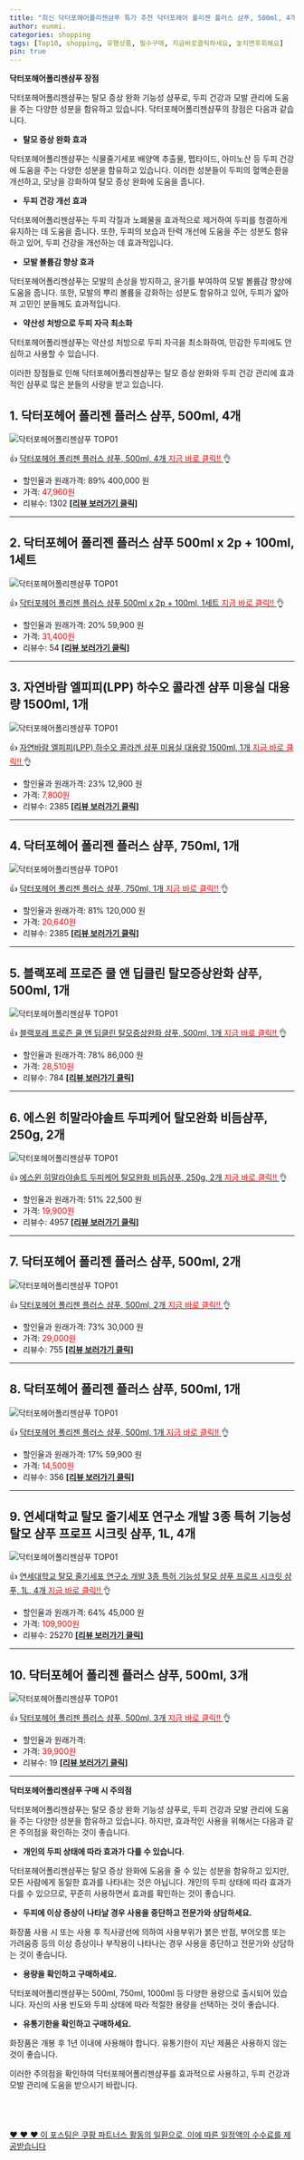 ```yaml
---
title: "최신 닥터포헤어폴리젠샴푸 특가 추천 닥터포헤어 폴리젠 플러스 샴푸, 500ml, 4개 비교 장점"
author: eunmi.
categories: shopping
tags: [Top10, shopping, 유행상품, 필수구매, 지금바로클릭하세요, 놓치면후회해요]
pin: true
---
```

**닥터포헤어폴리젠샴푸 장점**

닥터포헤어폴리젠샴푸는 탈모 증상 완화 기능성 샴푸로, 두피 건강과 모발 관리에 도움을 주는 다양한 성분을 함유하고 있습니다. 닥터포헤어폴리젠샴푸의 장점은 다음과 같습니다.

* **탈모 증상 완화 효과**

닥터포헤어폴리젠샴푸는 식물줄기세포 배양액 추출물, 펩타이드, 아미노산 등 두피 건강에 도움을 주는 다양한 성분을 함유하고 있습니다. 이러한 성분들이 두피의 혈액순환을 개선하고, 모낭을 강화하여 탈모 증상 완화에 도움을 줍니다.

* **두피 건강 개선 효과**

닥터포헤어폴리젠샴푸는 두피 각질과 노폐물을 효과적으로 제거하여 두피를 청결하게 유지하는 데 도움을 줍니다. 또한, 두피의 보습과 탄력 개선에 도움을 주는 성분도 함유하고 있어, 두피 건강을 개선하는 데 효과적입니다.

* **모발 볼륨감 향상 효과**

닥터포헤어폴리젠샴푸는 모발의 손상을 방지하고, 윤기를 부여하여 모발 볼륨감 향상에 도움을 줍니다. 또한, 모발의 뿌리 볼륨을 강화하는 성분도 함유하고 있어, 두피가 얇아져 고민인 분들께도 효과적입니다.

* **약산성 처방으로 두피 자극 최소화**

닥터포헤어폴리젠샴푸는 약산성 처방으로 두피 자극을 최소화하여, 민감한 두피에도 안심하고 사용할 수 있습니다.

이러한 장점들로 인해 닥터포헤어폴리젠샴푸는 탈모 증상 완화와 두피 건강 관리에 효과적인 샴푸로 많은 분들의 사랑을 받고 있습니다.

   

## 1. 닥터포헤어 폴리젠 플러스 샴푸, 500ml, 4개

![닥터포헤어폴리젠샴푸 TOP01](https://thumbnail6.coupangcdn.com/thumbnails/remote/230x230ex/image/retail/images/4695218134127642-69aced95-6f70-4ccc-bb66-4cbaca0b286e.jpg)


👍 [닥터포헤어 폴리젠 플러스 샴푸, 500ml, 4개 <font color=red> 지금 바로 클릭!! </font> ](https://link.coupang.com/re/AFFSDP?lptag=AF3617701&subid=GithubCoopas&pageKey=6659186074&traceid=V0-153&itemId=15281502592&vendorItemId=82501993861) 👌 


- 할인율과 원래가격: 89%  400,000   원
- 가격: <span style='color:red'>47,960원</span>
- 리뷰수: 1302  [**[리뷰 보러가기 클릭]**](https://link.coupang.com/re/AFFSDP?lptag=AF3617701&subid=GithubCoopas&pageKey=6659186074&traceid=V0-153&itemId=15281502592&vendorItemId=82501993861)

---


   

## 2. 닥터포헤어 폴리젠 플러스 샴푸 500ml x 2p + 100ml, 1세트

![닥터포헤어폴리젠샴푸 TOP01](https://thumbnail10.coupangcdn.com/thumbnails/remote/230x230ex/image/retail/images/5648955220559239-1e1084f1-2624-449d-aac2-b7d2f2334dbd.jpg)


👍 [닥터포헤어 폴리젠 플러스 샴푸 500ml x 2p + 100ml, 1세트 <font color=red> 지금 바로 클릭!! </font> ](https://link.coupang.com/re/AFFSDP?lptag=AF3617701&subid=GithubCoopas&pageKey=5545930797&traceid=V0-153&itemId=8748626631&vendorItemId=70911761736) 👌 


- 할인율과 원래가격: 20%  59,900   원
- 가격: <span style='color:red'>31,400원</span>
- 리뷰수: 54  [**[리뷰 보러가기 클릭]**](https://link.coupang.com/re/AFFSDP?lptag=AF3617701&subid=GithubCoopas&pageKey=5545930797&traceid=V0-153&itemId=8748626631&vendorItemId=70911761736)

---


   

## 3. 자연바람 엘피피(LPP) 하수오 콜라겐 샴푸 미용실 대용량 1500ml, 1개

![닥터포헤어폴리젠샴푸 TOP01](https://thumbnail8.coupangcdn.com/thumbnails/remote/230x230ex/image/vendor_inventory/4579/68c50e37506ca782b292a18909336fe09a06d33993aacb0e956a1fc78680.jpg)


👍 [자연바람 엘피피(LPP) 하수오 콜라겐 샴푸 미용실 대용량 1500ml, 1개 <font color=red> 지금 바로 클릭!! </font> ](https://link.coupang.com/re/AFFSDP?lptag=AF3617701&subid=GithubCoopas&pageKey=4648812700&traceid=V0-153&itemId=5793058803&vendorItemId=73091558603) 👌 


- 할인율과 원래가격: 23%  12,900   원
- 가격: <span style='color:red'>7,800원</span>
- 리뷰수: 2385  [**[리뷰 보러가기 클릭]**](https://link.coupang.com/re/AFFSDP?lptag=AF3617701&subid=GithubCoopas&pageKey=4648812700&traceid=V0-153&itemId=5793058803&vendorItemId=73091558603)

---


   

## 4. 닥터포헤어 폴리젠 플러스 샴푸, 750ml, 1개

![닥터포헤어폴리젠샴푸 TOP01](https://thumbnail8.coupangcdn.com/thumbnails/remote/230x230ex/image/retail/images/4694762697915130-0a7d36f3-97fd-4dcf-a563-6936d21eaa3e.jpg)


👍 [닥터포헤어 폴리젠 플러스 샴푸, 750ml, 1개 <font color=red> 지금 바로 클릭!! </font> ](https://link.coupang.com/re/AFFSDP?lptag=AF3617701&subid=GithubCoopas&pageKey=5126161622&traceid=V0-153&itemId=18120697889&vendorItemId=79314150632) 👌 


- 할인율과 원래가격: 81%  120,000   원
- 가격: <span style='color:red'>20,640원</span>
- 리뷰수: 2385  [**[리뷰 보러가기 클릭]**](https://link.coupang.com/re/AFFSDP?lptag=AF3617701&subid=GithubCoopas&pageKey=5126161622&traceid=V0-153&itemId=18120697889&vendorItemId=79314150632)

---


   

## 5. 블랙포레 프로즌 쿨 앤 딥클린 탈모증상완화 샴푸, 500ml, 1개

![닥터포헤어폴리젠샴푸 TOP01](https://thumbnail8.coupangcdn.com/thumbnails/remote/230x230ex/image/retail/images/8342634021747196-aa7e8c03-cedc-4ead-a01a-00aac65fb095.jfif)


👍 [블랙포레 프로즌 쿨 앤 딥클린 탈모증상완화 샴푸, 500ml, 1개 <font color=red> 지금 바로 클릭!! </font> ](https://link.coupang.com/re/AFFSDP?lptag=AF3617701&subid=GithubCoopas&pageKey=7025000286&traceid=V0-153&itemId=17316796864&vendorItemId=84487564354) 👌 


- 할인율과 원래가격: 78%  86,000   원
- 가격: <span style='color:red'>28,510원</span>
- 리뷰수: 784  [**[리뷰 보러가기 클릭]**](https://link.coupang.com/re/AFFSDP?lptag=AF3617701&subid=GithubCoopas&pageKey=7025000286&traceid=V0-153&itemId=17316796864&vendorItemId=84487564354)

---


   

## 6. 에스윈 히말라야솔트 두피케어 탈모완화 비듬샴푸, 250g, 2개

![닥터포헤어폴리젠샴푸 TOP01](https://thumbnail8.coupangcdn.com/thumbnails/remote/230x230ex/image/vendor_inventory/6584/854155d1d456457a51183227f0caf4184d2c934cee8de26120751272c82a.jpg)


👍 [에스윈 히말라야솔트 두피케어 탈모완화 비듬샴푸, 250g, 2개 <font color=red> 지금 바로 클릭!! </font> ](https://link.coupang.com/re/AFFSDP?lptag=AF3617701&subid=GithubCoopas&pageKey=6976283981&traceid=V0-153&itemId=17028831306&vendorItemId=84047739695) 👌 


- 할인율과 원래가격: 51%  22,500   원
- 가격: <span style='color:red'>19,900원</span>
- 리뷰수: 4957  [**[리뷰 보러가기 클릭]**](https://link.coupang.com/re/AFFSDP?lptag=AF3617701&subid=GithubCoopas&pageKey=6976283981&traceid=V0-153&itemId=17028831306&vendorItemId=84047739695)

---


   

## 7. 닥터포헤어 폴리젠 플러스 샴푸, 500ml, 2개

![닥터포헤어폴리젠샴푸 TOP01](https://thumbnail8.coupangcdn.com/thumbnails/remote/230x230ex/image/retail/images/715358625824645-ae0eca40-eb7d-41ee-9f57-99d3af8624e9.jpg)


👍 [닥터포헤어 폴리젠 플러스 샴푸, 500ml, 2개 <font color=red> 지금 바로 클릭!! </font> ](https://link.coupang.com/re/AFFSDP?lptag=AF3617701&subid=GithubCoopas&pageKey=5126161622&traceid=V0-153&itemId=17910188864&vendorItemId=85072875901) 👌 


- 할인율과 원래가격: 73%  30,000   원
- 가격: <span style='color:red'>29,000원</span>
- 리뷰수: 755  [**[리뷰 보러가기 클릭]**](https://link.coupang.com/re/AFFSDP?lptag=AF3617701&subid=GithubCoopas&pageKey=5126161622&traceid=V0-153&itemId=17910188864&vendorItemId=85072875901)

---


   

## 8. 닥터포헤어 폴리젠 플러스 샴푸, 500ml, 1개

![닥터포헤어폴리젠샴푸 TOP01](https://thumbnail6.coupangcdn.com/thumbnails/remote/230x230ex/image/retail/images/4694675842366082-e9ced391-a780-48a9-b7cd-606603061e6a.jpg)


👍 [닥터포헤어 폴리젠 플러스 샴푸, 500ml, 1개 <font color=red> 지금 바로 클릭!! </font> ](https://link.coupang.com/re/AFFSDP?lptag=AF3617701&subid=GithubCoopas&pageKey=5126161622&traceid=V0-153&itemId=17353199459&vendorItemId=74303603529) 👌 


- 할인율과 원래가격: 17%  59,900   원
- 가격: <span style='color:red'>14,500원</span>
- 리뷰수: 356  [**[리뷰 보러가기 클릭]**](https://link.coupang.com/re/AFFSDP?lptag=AF3617701&subid=GithubCoopas&pageKey=5126161622&traceid=V0-153&itemId=17353199459&vendorItemId=74303603529)

---


   

## 9. 연세대학교 탈모 줄기세포 연구소 개발 3종 특허 기능성 탈모 샴푸 프로프 시크릿 샴푸, 1L, 4개

![닥터포헤어폴리젠샴푸 TOP01](https://thumbnail8.coupangcdn.com/thumbnails/remote/230x230ex/image/vendor_inventory/4fab/88523cad61019ae42aa70a0d626c21d5bd3780ee4d737bdfe9b23907591f.png)


👍 [연세대학교 탈모 줄기세포 연구소 개발 3종 특허 기능성 탈모 샴푸 프로프 시크릿 샴푸, 1L, 4개 <font color=red> 지금 바로 클릭!! </font> ](https://link.coupang.com/re/AFFSDP?lptag=AF3617701&subid=GithubCoopas&pageKey=6170561065&traceid=V0-153&itemId=13904609902&vendorItemId=77984881973) 👌 


- 할인율과 원래가격: 64%  45,000   원
- 가격: <span style='color:red'>109,900원</span>
- 리뷰수: 25270  [**[리뷰 보러가기 클릭]**](https://link.coupang.com/re/AFFSDP?lptag=AF3617701&subid=GithubCoopas&pageKey=6170561065&traceid=V0-153&itemId=13904609902&vendorItemId=77984881973)

---


   

## 10. 닥터포헤어 폴리젠 플러스 샴푸, 500ml, 3개

![닥터포헤어폴리젠샴푸 TOP01](https://thumbnail6.coupangcdn.com/thumbnails/remote/230x230ex/image/retail/images/1673165682703831-739f4827-a75f-48bb-a5ba-f29ac297ec61.jpg)


👍 [닥터포헤어 폴리젠 플러스 샴푸, 500ml, 3개 <font color=red> 지금 바로 클릭!! </font> ](https://link.coupang.com/re/AFFSDP?lptag=AF3617701&subid=GithubCoopas&pageKey=5126161622&traceid=V0-153&itemId=17910177683&vendorItemId=85072864603) 👌 


- 할인율과 원래가격: 
- 가격: <span style='color:red'>39,900원</span>
- 리뷰수: 19  [**[리뷰 보러가기 클릭]**](https://link.coupang.com/re/AFFSDP?lptag=AF3617701&subid=GithubCoopas&pageKey=5126161622&traceid=V0-153&itemId=17910177683&vendorItemId=85072864603)

---
**닥터포헤어폴리젠샴푸 구매 시 주의점**

닥터포헤어폴리젠샴푸는 탈모 증상 완화 기능성 샴푸로, 두피 건강과 모발 관리에 도움을 주는 다양한 성분을 함유하고 있습니다. 하지만, 효과적인 사용을 위해서는 다음과 같은 주의점을 확인하는 것이 좋습니다.

* **개인의 두피 상태에 따라 효과가 다를 수 있습니다.**

닥터포헤어폴리젠샴푸는 탈모 증상 완화에 도움을 줄 수 있는 성분을 함유하고 있지만, 모든 사람에게 동일한 효과를 나타내는 것은 아닙니다. 개인의 두피 상태에 따라 효과가 다를 수 있으므로, 꾸준히 사용하면서 효과를 확인하는 것이 좋습니다.

* **두피에 이상 증상이 나타날 경우 사용을 중단하고 전문가와 상담하세요.**

화장품 사용 시 또는 사용 후 직사광선에 의하여 사용부위가 붉은 반점, 부어오름 또는 가려움증 등의 이상 증상이나 부작용이 나타나는 경우 사용을 중단하고 전문가와 상담하는 것이 좋습니다.

* **용량을 확인하고 구매하세요.**

닥터포헤어폴리젠샴푸는 500ml, 750ml, 1000ml 등 다양한 용량으로 출시되어 있습니다. 자신의 사용 빈도와 두피 상태에 따라 적절한 용량을 선택하는 것이 좋습니다.

* **유통기한을 확인하고 구매하세요.**

화장품은 개봉 후 1년 이내에 사용해야 합니다. 유통기한이 지난 제품은 사용하지 않는 것이 좋습니다.

이러한 주의점을 확인하여 닥터포헤어폴리젠샴푸를 효과적으로 사용하고, 두피 건강과 모발 관리에 도움을 받으시기 바랍니다.<br><br><br><br><br> [ ❤ ❤ ❤ 이 포스팅은 쿠팡 파트너스 활동의 일환으로, 이에 따른 일정액의 수수료를 제공받습니다](https://link.coupang.com/a/bcEFyh)
